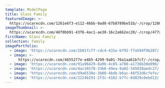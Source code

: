 ```yaml
---
template: ModelPage
title: Glass Family
featuredImage: >-
  https://ucarecdn.com/1261e6f3-e112-46bb-9ad0-67b8789be51b/-/crop/1280x653/0,200/-/preview/
imageThumbnail: >-
  https://ucarecdn.com/48f0bb91-43f6-4ac1-ae30-16c2a662ec20/-/crop/477x585/347,13/-/preview/
firstName: Glass Family
collection: Family
imagePortfolio:
  - image: 'https://ucarecdn.com/2b01fcff-cdc4-431e-bf92-f7a594f9b287/'
  - image: >-
      https://ucarecdn.com/4655277e-e4b5-4299-9a01-76a1aa61b7cf/-/crop/1648x2110/353,629/-/preview/
  - image: 'https://ucarecdn.com/91a96429-8a9b-4c85-a788-a1736b30e096/'
  - image: 'https://ucarecdn.com/4ac26578-33b6-49ea-9a02-345038aedc27/'
  - image: 'https://ucarecdn.com/d9a6538e-3b00-4bdb-b6ac-48f53d6cfefe/'
  - image: 'https://ucarecdn.com/2224b191-2f3c-4182-b7fc-8d829c0ebd13/'
---
```


